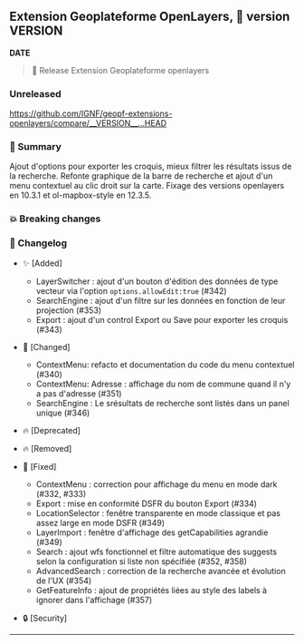 ## Extension Geoplateforme OpenLayers, 🔖 version __VERSION__

__DATE__
> 🚀 Release Extension Geoplateforme openlayers

### Unreleased

<https://github.com/IGNF/geopf-extensions-openlayers/compare/__VERSION__...HEAD>

### 🎉 Summary

Ajout d'options pour exporter les croquis, mieux filtrer les résultats issus de la recherche.
Refonte graphique de la barre de recherche et ajout d'un menu contextuel au clic droit sur la carte.
Fixage des versions openlayers en 10.3.1 et ol-mapbox-style en 12.3.5.

### 💥 Breaking changes

### 📖 Changelog

* ✨ [Added]

  - LayerSwitcher : ajout d'un bouton d'édition des données de type vecteur via l'option `options.allowEdit:true` (#342)
  - SearchEngine : ajout d'un filtre sur les données en fonction de leur projection (#353) 
  - Export : ajout d'un control Export ou Save pour exporter les croquis (#343)
 
* 🔨 [Changed]

  - ContextMenu: refacto et documentation du code du menu contextuel (#340)
  - ContextMenu: Adresse : affichage du nom de commune quand il n'y a pas d'adresse (#351)
  - SearchEngine : Le srésultats de recherche sont listés dans un panel unique (#346)

* 🔥 [Deprecated]

* 🔥 [Removed]

* 🐛 [Fixed]

  - ContextMenu : correction pour affichage du menu en mode dark (#332, #333)
  - Export : mise en conformité DSFR du bouton Export (#334)
  - LocationSelector : fenêtre transparente en mode classique et pas assez large en mode DSFR (#349)
  - LayerImport : fenêtre d'affichage des getCapabilities agrandie (#349)
  - Search : ajout wfs fonctionnel et filtre automatique des suggests selon la configuration si liste non spécifiée (#352, #358)
  - AdvancedSearch : correction de la recherche avancée et évolution de  l'UX (#354)
  - GetFeatureInfo : ajout de propriétés liées au style des labels à ignorer dans l'affichage (#357)
 
* 🔒 [Security]


---
